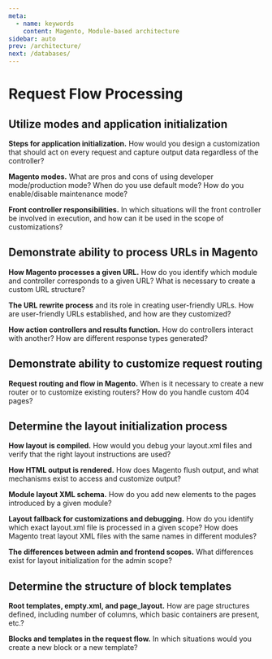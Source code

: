 ```yaml
---
meta:
  - name: keywords
    content: Magento, Module-based architecture
sidebar: auto
prev: /architecture/
next: /databases/
---
```


# Request Flow Processing

## Utilize modes and application initialization

**Steps for application initialization.** How would you design a customization that should act on every request and capture output data regardless of the controller?

**Magento modes.** What are pros and cons of using developer mode/production mode? When do you use default mode? How do you enable/disable maintenance mode?

**Front controller responsibilities.** In which situations will the front controller be involved in execution, and how can it be used in the scope of customizations?

## Demonstrate ability to process URLs in Magento

**How Magento processes a given URL.** How do you identify which module and controller corresponds to a given URL? What is necessary to create a custom URL structure?

**The URL rewrite process** and its role in creating user-friendly URLs. How are user-friendly URLs established, and how are they customized?

**How action controllers and results function.** How do controllers interact with another? How are different response types generated?

## Demonstrate ability to customize request routing

**Request routing and flow in Magento.**
When is it necessary to create a new router or to customize existing routers? How do you handle custom 404 pages?


## Determine the layout initialization process

**How layout is compiled.** How would you debug your layout.xml files and verify that the right layout instructions are used?

**How HTML output is rendered.** How does Magento flush output, and what mechanisms exist to access and customize output?

**Module layout XML schema.** How do you add new elements to the pages introduced by a given module?

**Layout fallback for customizations and debugging.** How do you identify which exact layout.xml file is processed in a given scope? How does Magento treat layout XML files with the same names in different modules?

**The differences between admin and frontend scopes.**
What differences exist for layout initialization for the admin scope?

## Determine the structure of block templates

**Root templates, empty.xml, and page_layout.** How are page structures defined, including number of columns, which basic containers are present, etc.?

**Blocks and templates in the request flow.** In which situations would you create a new block or a new template?